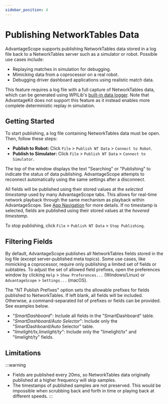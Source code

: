 ```yaml
---
sidebar_position: 4
---
```


# Publishing NetworkTables Data

AdvantageScope supports publishing NetworkTables data stored in a log file back to a NetworkTables server such as a simulator or robot. Possible use cases include:

- Replaying matches in simulation for debugging.
- Mimicking data from a coprocessor on a real robot.
- Debugging driver dashboard applications using realistic match data.

This feature requires a log file with a full capture of NetworkTables data, which can be generated using WPILib's [built-in data logger](https://docs.wpilib.org/en/stable/docs/software/telemetry/datalog.html). Note that AdvantageKit does not support this feature as it instead enables more complete deterministic replay in simulation.

## Getting Started

To start publishing, a log file containing NetworkTables data must be open. Then, follow these steps:

- **Publish to Robot:** Click `File` > `Publish NT Data` > `Connect to Robot`.
- **Publish to Simulator:** Click `File` > `Publish NT Data` > `Connect to Simulator`.

The top of the window displays the text "Searching" or "Publishing" to indicate the status of data publishing. AdvantageScope attempts to reconnect automatically using the same settings after a disconnect.

All fields will be published using their stored values at the _selected timestamp_ used by many AdvantageScope tabs. This allows for real-time network playback through the same mechanism as playback within AdvantageScope. See [App Navigation](../getting-started/navigation.md) for more details. If no timestamp is selected, fields are published using their stored values at the _hovered timestamp_.

To stop publishing, click `File` > `Publish NT Data` > `Stop Publishing`.

## Filtering Fields

By default, AdvantageScope publishes all NetworkTables fields stored in the log file (except server-published meta topics). Some use cases, like mimicking a coprocessor, require only publishing a limited set of fields or subtables. To adjust the set of allowed field prefixes, open the preferences window by clicking `Help` > `Show Preferences...` (Windows/Linux) or `AdvantageScope` > `Settings...` (macOS).

The "NT Publish Prefixes" option sets the allowable prefixes for fields published to NetworkTables. If left blank, all fields will be included. Otherwise, a command-separated list of prefixes or fields can be provided. See examples below.

- "_SmartDashboard_": Include all fields in the "SmartDashboard" table.
- "_SmartDashboard/Auto Selector_": Include only the "SmartDashboard/Auto Selector" table.
- "_limelight/tx,limelight/ty_": Include only the "limelight/tx" and "limelight/ty" fields.

## Limitations

:::warning

- Fields are published every 20ms, so NetworkTables data originally published at a higher frequency will skip samples.
- The timestamps of published samples are not preserved. This would be impossible when scrubbing back and forth in time or playing back at different speeds.
  :::
